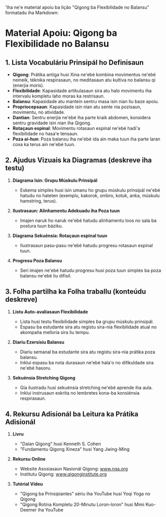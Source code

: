 'Iha ne'e material apoiu ba lição "Qigong ba Flexibilidade no Balansu" formatadu iha Markdown:

# Material Apoiu: Qigong ba Flexibilidade no Balansu

## 1. Lista Vocabuláriu Prinsipál ho Definisaun

- **Qigong**: Prátika antiga husi Xina ne'ebé kombina movimentus ne'ebé neineik, téknika respirasaun, no meditasaun atu kultiva no balansu qi (enerjia moris).
- **Flexibilidade**: Kapasidade artikulasaun sira atu halo movimentu iha intervalu kompletu laho moras ka restrisaun.
- **Balansu**: Kapasidade atu mantein sentru masa isin nian liu baze apoiu.
- **Propriocepsaun**: Kapasidade isin nian atu sente nia pozisaun, movimentu, no atividade.
- **Dantian**: Sentru enerjia ne'ebé iha parte kraik abdomen, konsidera sentru gravidade isin nian iha Qigong.
- **Rotaçaun espinal**: Movimentu rotasaun espinal ne'ebé hadi'a flexibilidade no hasa'e tensaun.
- **Poza ai-hun**: Poza balansu iha ne'ebé ida ain maka tuun iha parte laran coxa ka terus ain ne'ebé tuun.

## 2. Ajudus Vizuais ka Diagramas (deskreve iha testu)

1. **Diagrama Isin: Grupu Múskulu Prinsipál**
   - Eskema simples husi isin umanu ho grupu múskulu prinsipál ne'ebé hatudu no hateten (exemplu, kakorok, ombro, kotuk, anka, múskulu hamstring, terus).

2. **Ilustrasaun: Alinhamentu Adekuadu iha Poza tuun**
   - Imajen naruk ho naruk ne'ebé hatudu alinhamentu loos no sala ba postura tuun báziku.

3. **Diagrama Sekuénsia: Rotaçaun espinal tuun**
   - Ilustrasaun pasu-pasu ne'ebé hatudu progresu rotasaun espinal tuun.

4. **Progresu Poza Balansu**
   - Seri imajen ne'ebé hatudu progresu husi poza tuun simples ba poza balansu ne'ebé liu difisil.

## 3. Folha partilha ka Folha traballu (konteúdu deskreve)

1. **Listu Auto-avaliasaun Flexibilidade**
   - Lista husi testu flexibilidade simples ba grupu múskulu prinsipál.
   - Espasu ba estudante sira atu registu sira-nia flexibilidade atual no akompaña melloria sira liu tempu.

2. **Diariu Ezersísiu Balansu**
   - Diariu semanal ba estudante sira atu registu sira-nia prátika poza balansu.
   - Inklui espasu ba nota durasaun ne'ebé hala'o no difikuldade sira ne'ebé hasoru.

3. **Sekuénsia Stretching Qigong**
   - Gía ilustradu husi sekuénsia stretching ne'ebé aprende iha aula.
   - Inklui instrusaun eskrita no lembretes kona-ba konsiénsia respirasaun.

## 4. Rekursu Adisionál ba Leitura ka Prátika Adisionál

1. **Livru**
   - "Dalan Qigong" husi Kenneth S. Cohen
   - "Fundamentu Qigong Xineza" husi Yang Jwing-Ming

2. **Rekursu Online**
   - Website Asosiasaun Nasionál Qigong: www.nqa.org
   - Institutu Qigong: www.qigonginstitute.org

3. **Tutórial Vídeu**
   - "Qigong ba Prinsipiantes" sériu iha YouTube husi Yoqi Yoga no Qigong
   - "Qigong Rotina Kompletu 20-Minutu Loron-loron" husi Mimi Kuo-Deemer iha YouTube

##